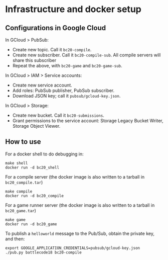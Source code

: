 # Infrastructure and docker setup

## Configurations in Google Cloud

In GCloud > PubSub:
- Create new topic. Call it `bc20-compile`.
- Create new subscriber. Call it `bc20-compile-sub`. All compile servers will share this subscriber
- Repeat the above, with `bc20-game` and `bc20-game-sub`.

In GCloud > IAM > Service accounts:
- Create new service account.
- Add roles: PubSub publisher, PubSub subscriber.
- Download JSON key; call it `pubsub/gcloud-key.json`.

In GCloud > Storage:
- Create new bucket. Call it `bc20-submissions`.
- Grant permissions to the service account: Storage Legacy Bucket Writer, Storage Object Viewer.

## How to use

For a docker shell to do debugging in:
```
make shell
docker run -d bc20_shell
```

For a compile server (the docker image is also written to a tarball in `bc20_compile.tar`)
```
make compile
docker run -d bc20_compile
```

For a game runner server (the docker image is also written to a tarball in `bc20_game.tar`)
```
make game
docker run -d bc20_game
```

To publish a `helloworld` message to the Pub/Sub, obtain the private key, and then:
```
export GOOGLE_APPLICATION_CREDENTIALS=pubsub/gcloud-key.json
./pub.py battlecode18 bc20-compile
```
